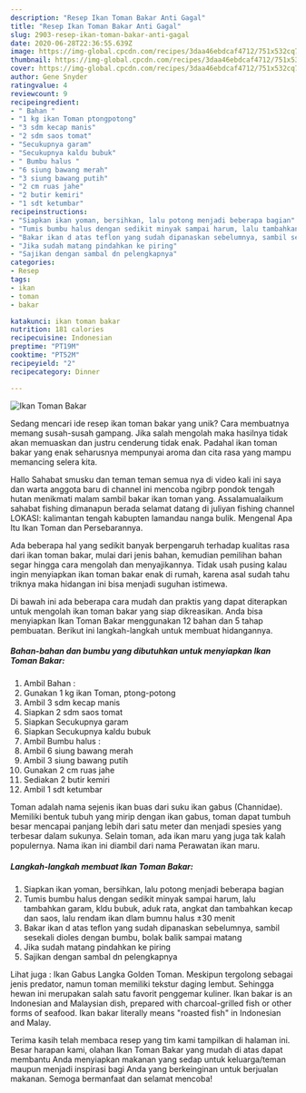 ```yaml
---
description: "Resep Ikan Toman Bakar Anti Gagal"
title: "Resep Ikan Toman Bakar Anti Gagal"
slug: 2903-resep-ikan-toman-bakar-anti-gagal
date: 2020-06-28T22:36:55.639Z
image: https://img-global.cpcdn.com/recipes/3daa46ebdcaf4712/751x532cq70/ikan-toman-bakar-foto-resep-utama.jpg
thumbnail: https://img-global.cpcdn.com/recipes/3daa46ebdcaf4712/751x532cq70/ikan-toman-bakar-foto-resep-utama.jpg
cover: https://img-global.cpcdn.com/recipes/3daa46ebdcaf4712/751x532cq70/ikan-toman-bakar-foto-resep-utama.jpg
author: Gene Snyder
ratingvalue: 4
reviewcount: 9
recipeingredient:
- " Bahan "
- "1 kg ikan Toman ptongpotong"
- "3 sdm kecap manis"
- "2 sdm saos tomat"
- "Secukupnya garam"
- "Secukupnya kaldu bubuk"
- " Bumbu halus "
- "6 siung bawang merah"
- "3 siung bawang putih"
- "2 cm ruas jahe"
- "2 butir kemiri"
- "1 sdt ketumbar"
recipeinstructions:
- "Siapkan ikan yoman, bersihkan, lalu potong menjadi beberapa bagian"
- "Tumis bumbu halus dengan sedikit minyak sampai harum, lalu tambahkan garam, kldu bubuk, aduk rata, angkat dan tambahkan kecap dan saos, lalu rendam ikan dlam bumnu halus ±30 menit"
- "Bakar ikan d atas teflon yang sudah dipanaskan sebelumnya, sambil sesekali dioles dengan bumbu, bolak balik sampai matang"
- "Jika sudah matang pindahkan ke piring"
- "Sajikan dengan sambal dn pelengkapnya"
categories:
- Resep
tags:
- ikan
- toman
- bakar

katakunci: ikan toman bakar 
nutrition: 181 calories
recipecuisine: Indonesian
preptime: "PT19M"
cooktime: "PT52M"
recipeyield: "2"
recipecategory: Dinner

---
```



![Ikan Toman Bakar](https://img-global.cpcdn.com/recipes/3daa46ebdcaf4712/751x532cq70/ikan-toman-bakar-foto-resep-utama.jpg)

Sedang mencari ide resep ikan toman bakar yang unik? Cara membuatnya memang susah-susah gampang. Jika salah mengolah maka hasilnya tidak akan memuaskan dan justru cenderung tidak enak. Padahal ikan toman bakar yang enak seharusnya mempunyai aroma dan cita rasa yang mampu memancing selera kita.

Hallo Sahabat smusku dan teman teman semua nya di video kali ini saya dan warta anggota baru di channel ini mencoba ngibrp pondok tengah hutan menikmati malam sambil bakar ikan toman yang. Assalamualaikum sahabat fishing dimanapun berada selamat datang di juliyan fishing channel LOKASI: kalimantan tengah kabupten lamandau nanga bulik. Mengenal Apa Itu Ikan Toman dan Persebarannya.

Ada beberapa hal yang sedikit banyak berpengaruh terhadap kualitas rasa dari ikan toman bakar, mulai dari jenis bahan, kemudian pemilihan bahan segar hingga cara mengolah dan menyajikannya. Tidak usah pusing kalau ingin menyiapkan ikan toman bakar enak di rumah, karena asal sudah tahu triknya maka hidangan ini bisa menjadi suguhan istimewa.


Di bawah ini ada beberapa cara mudah dan praktis yang dapat diterapkan untuk mengolah ikan toman bakar yang siap dikreasikan. Anda bisa menyiapkan Ikan Toman Bakar menggunakan 12 bahan dan 5 tahap pembuatan. Berikut ini langkah-langkah untuk membuat hidangannya.

<!--inarticleads1-->

##### Bahan-bahan dan bumbu yang dibutuhkan untuk menyiapkan Ikan Toman Bakar:

1. Ambil  Bahan :
1. Gunakan 1 kg ikan Toman, ptong-potong
1. Ambil 3 sdm kecap manis
1. Siapkan 2 sdm saos tomat
1. Siapkan Secukupnya garam
1. Siapkan Secukupnya kaldu bubuk
1. Ambil  Bumbu halus :
1. Ambil 6 siung bawang merah
1. Ambil 3 siung bawang putih
1. Gunakan 2 cm ruas jahe
1. Sediakan 2 butir kemiri
1. Ambil 1 sdt ketumbar


Toman adalah nama sejenis ikan buas dari suku ikan gabus (Channidae). Memiliki bentuk tubuh yang mirip dengan ikan gabus, toman dapat tumbuh besar mencapai panjang lebih dari satu meter dan menjadi spesies yang terbesar dalam sukunya. Selain toman, ada ikan maru yang juga tak kalah populernya. Nama ikan ini diambil dari nama Perawatan ikan maru. 

<!--inarticleads2-->

##### Langkah-langkah membuat Ikan Toman Bakar:

1. Siapkan ikan yoman, bersihkan, lalu potong menjadi beberapa bagian
1. Tumis bumbu halus dengan sedikit minyak sampai harum, lalu tambahkan garam, kldu bubuk, aduk rata, angkat dan tambahkan kecap dan saos, lalu rendam ikan dlam bumnu halus ±30 menit
1. Bakar ikan d atas teflon yang sudah dipanaskan sebelumnya, sambil sesekali dioles dengan bumbu, bolak balik sampai matang
1. Jika sudah matang pindahkan ke piring
1. Sajikan dengan sambal dn pelengkapnya


Lihat juga : Ikan Gabus Langka Golden Toman. Meskipun tergolong sebagai jenis predator, namun toman memiliki tekstur daging lembut. Sehingga hewan ini merupakan salah satu favorit penggemar kuliner. Ikan bakar is an Indonesian and Malaysian dish, prepared with charcoal-grilled fish or other forms of seafood. Ikan bakar literally means &#34;roasted fish&#34; in Indonesian and Malay. 

Terima kasih telah membaca resep yang tim kami tampilkan di halaman ini. Besar harapan kami, olahan Ikan Toman Bakar yang mudah di atas dapat membantu Anda menyiapkan makanan yang sedap untuk keluarga/teman maupun menjadi inspirasi bagi Anda yang berkeinginan untuk berjualan makanan. Semoga bermanfaat dan selamat mencoba!

